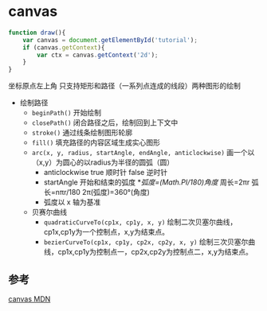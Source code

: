 # canvas

```js
function draw(){
    var canvas = document.getElementById('tutorial');
    if (canvas.getContext){
        var ctx = canvas.getContext('2d');
    }
}
```

坐标原点左上角
只支持矩形和路径（一系列点连成的线段）两种图形的绘制

- 绘制路径
  - `beginPath()` 开始绘制
  - `closePath()` 闭合路径之后，绘制回到上下文中
  - `stroke()` 通过线条绘制图形轮廓
  - `fill()` 填充路径的内容区域生成实心图形
  - `arc(x, y, radius, startAngle, endAngle, anticlockwise)`  画一个以（x,y）为圆心的以radius为半径的圆弧（圆）
    - anticlockwise true 顺时针 false 逆时针
    - startAngle 开始和结束的弧度 **弧度=(Math.PI/180)*角度** 周长=2πr  弧长=nπr/180 2π(弧度)=360°(角度)
    - 弧度以 x 轴为基准
  - 贝赛尔曲线
    - `quadraticCurveTo(cp1x, cp1y, x, y)` 绘制二次贝塞尔曲线，cp1x,cp1y为一个控制点，x,y为结束点。
    - `bezierCurveTo(cp1x, cp1y, cp2x, cp2y, x, y)` 绘制三次贝塞尔曲线，cp1x,cp1y为控制点一，cp2x,cp2y为控制点二，x,y为结束点。


## 参考

[canvas MDN](https://developer.mozilla.org/zh-CN/docs/Web/API/Canvas_API/Tutorial/Basic_usage)
